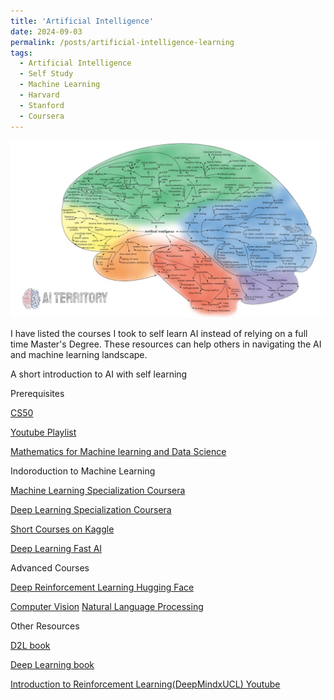 ```yaml
---
title: 'Artificial Intelligence'
date: 2024-09-03
permalink: /posts/artificial-intelligence-learning
tags:
  - Artificial Intelligence
  - Self Study
  - Machine Learning
  - Harvard
  - Stanford
  - Coursera
---
```



![Brain AI map](..\images\AI_map_brain.jpeg)



I have listed the courses I
 took to self learn AI instead of relying on a full time Master's Degree. These resources can help others in navigating the AI and machine learning landscape.


A short introduction to AI with self learning


Prerequisites

<a href="https://cs50.harvard.edu/ai/2024/" target="_blank">CS50</a>

<a href ="https://www.youtube.com/watch?v=gR8QvFmNuLE&list=PLhQjrBD2T381PopUTYtMSstgk-hsTGkVm" target="blank">Youtube Playlist</a>



<a href ="https://www.coursera.org/specializations/mathematics-for-machine-learning-and-data-science" target="blank">Mathematics for Machine learning and Data Science</a>


Indoroduction to Machine Learning

<a href ="https://www.coursera.org/specializations/
machine-learning-introduction">Machine Learning Specialization Coursera
</a>

<a href ="https://www.coursera.org/specializations/deep-learning" target="blank">Deep Learning Specialization Coursera
</a>


<a href ="https://www.kaggle.com/learn
" target="blank">Short Courses on Kaggle
</a>


<a href ="https://course.fast.ai/" target="blank"> Deep Learning Fast AI
</a>

Advanced Courses

<a href ="https://www.coursera.org/specializations/mathematics-for-machine-learning-and-data-science" target="blank">Deep Reinforcement Learning Hugging Face</a>


<a href ="https://huggingface.co/learn/deep-rl-course/unit0/introduction
Computer vision Hugging Face" target="blank">Computer Vision</a>
<a href ="https://huggingface.co/learn/nlp-course/chapter1/1
" target="blank">Natural Language Processing</a>

Other Resources

<a href ="https://d2l.ai/
" target="blank">D2L book 
</a>

<a href ="https://www.deeplearningbook.org/
" target="blank">Deep Learning book 
</a>


<a href ="https://youtu.be/TCCjZe0y4Qc?si=Ui792qkzjfA6ksZf
" target="blank">Introduction to Reinforcement Learning(DeepMindxUCL) Youtube 
</a>


